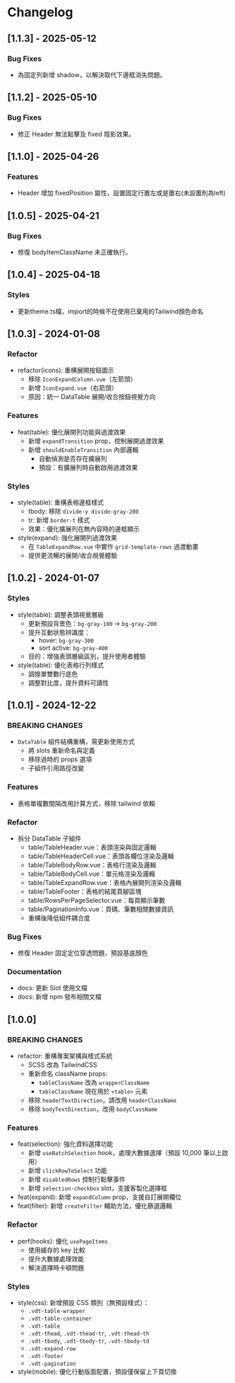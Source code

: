 # Changelog

## [1.1.3] - 2025-05-12

### Bug Fixes

- 為固定列新增 shadow，以解決取代下邊框消失問題。

## [1.1.2] - 2025-05-10

### Bug Fixes

- 修正 Header 無法點擊及 fixed 陰影效果。

## [1.1.0] - 2025-04-26

### Features

- Header 增加 fixedPosition 屬性，設置固定行置左或是置右(未設置則為left)

## [1.0.5] - 2025-04-21

### Bug Fixes

- 修復 bodyItemClassName 未正確執行。

## [1.0.4] - 2025-04-18

### Styles

- 更新theme.ts檔，import的時候不在使用已棄用的Tailwind顏色命名

## [1.0.3] - 2024-01-08

### Refactor

- refactor(icons): 重構展開按鈕圖示
  - 移除 `IconExpandColumn.vue`（左箭頭）
  - 新增 `IconExpand.vue`（右箭頭）
  - 原因：統一 DataTable 展開/收合按鈕視覺方向

### Features

- feat(table): 優化展開列功能與過渡效果
  - 新增 `expandTransition` prop，控制展開過渡效果
  - 新增 `shouldEnableTransition` 內部邏輯
    - 自動偵測是否存在擴展列
    - 預設：有擴展列時自動啟用過渡效果

### Styles

- style(table): 重構表格邊框樣式
  - tbody: 移除 `divide-y divide-gray-200`
  - tr: 新增 `border-t` 樣式
  - 效果：優化擴展列在無內容時的邊框顯示
- style(expand): 強化展開列過渡效果
  - 在 `TableExpandRow.vue` 中實作 `grid-template-rows` 過渡動畫
  - 提供更流暢的展開/收合視覺體驗

## [1.0.2] - 2024-01-07

### Styles

- style(table): 調整表頭視覺層級
  - 更新預設背景色：`bg-gray-100` → `bg-gray-200`
  - 提升互動狀態辨識度：
    - hover: `bg-gray-300`
    - sort active: `bg-gray-400`
  - 目的：增強表頭層級區別，提升使用者體驗
- style(table): 優化表格行列樣式
  - 調換單雙數行底色
  - 調整對比度，提升資料可讀性

## [1.0.1] - 2024-12-22

### BREAKING CHANGES

- `DataTable` 組件結構重構，需更新使用方式
  - 將 slots 重新命名與定義
  - 移除過時的 props 選項
  - 子組件引用路徑改變

### Features

- 表格單複數間隔改用計算方式，移除 tailwind 依賴

### Refactor

- 拆分 DataTable 子組件
  - table/TableHeader.vue：表頭渲染與固定邏輯
  - table/TableHeaderCell.vue：表頭各欄位渲染及邏輯
  - table/TableBodyRow.vue：表格行渲染及邏輯
  - table/TableBodyCell.vue：單元格渲染及邏輯
  - table/TableExpandRow.vue：表格內展開列渲染及邏輯
  - table/TableFooter：表格的結尾頁腳區塊
  - table/RowsPerPageSelector.vue：每頁顯示筆數
  - table/PaginationInfo.vue：頁碼、筆數相關數據資訊
  - 重構後降低組件耦合度

### Bug Fixes

- 修復 Header 固定定位穿透問題，預設基底顏色

### Documentation

- docs: 更新 Slot 使用文檔
- docs: 新增 npm 發布相關文檔

## [1.0.0]

### BREAKING CHANGES

- refactor: 重構專案架構與樣式系統
  - SCSS 改為 TailwindCSS
  - 重新命名 className props:
    - `tableClassName` 改為 `wrapperClassName`
    - `tableClassName` 現在用於 `<table>` 元素
  - 移除 `headerTextDirection`，請改用 `headerClassName`
  - 移除 `bodyTextDirection`，改用 `bodyClassName`

### Features

- feat(selection): 強化資料選擇功能
  - 新增 `useBatchSelection` hook，處理大數據選擇（預設 10,000 筆以上啟用）
  - 新增 `clickRowToSelect` 功能
  - 新增 `disabledRows` 控制行點擊事件
  - 新增 `selection-checkbox` slot，支援客製化選擇框
- feat(expand): 新增 `expandColumn` prop，支援自訂展開欄位
- feat(filter): 新增 `createFilter` 輔助方法，優化篩選邏輯

### Refactor

- perf(hooks): 優化 `usePageItems`
  - 使用緩存的 key 比較
  - 提升大數據處理效能
  - 解決選擇時卡頓問題

### Styles

- style(css): 新增預設 CSS 類別（無預設樣式）：
  - `.vdt-table-wrapper`
  - `.vdt-table-container`
  - `.vdt-table`
  - `.vdt-thead`, `.vdt-thead-tr`, `.vdt-thead-th`
  - `.vdt-tbody`, `.vdt-tbody-tr`, `.vdt-tbody-td`
  - `.vdt-expand-row`
  - `.vdt-footer`
  - `.vdt-pagination`
- style(mobile): 優化行動版面配置，預設僅保留上下頁切換
